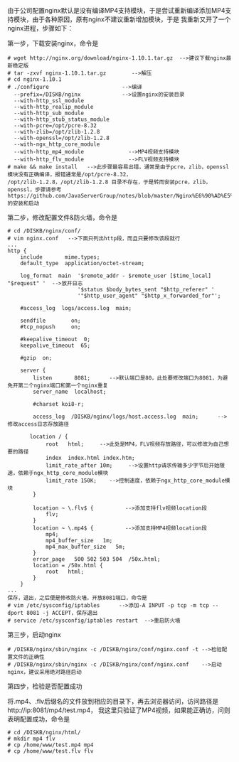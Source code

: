 

由于公司配置nginx默认是没有编译MP4支持模块，于是尝试重新编译添加MP4支持模块，由于各种原因，原有nginx不建议重新增加模块，于是
我重新又开了一个nginx进程，步骤如下：

第一步，下载安装nginx，命令是

    # wget http://nginx.org/download/nginx-1.10.1.tar.gz  -->建议下载nginx最新稳定版
    # tar -zxvf nginx-1.10.1.tar.gz        -->解压
    # cd nginx-1.10.1
    # ./configure                       -->编译
      --prefix=/DISKB/nginx             -->设置nginx的安装目录 
      --with-http_ssl_module 
      --with-http_realip_module  
      --with-http_sub_module 
      --with-http_stub_status_module 
      --with-pcre=/opt/pcre-8.32 
      --with-zlib=/opt/zlib-1.2.8 
      --with-openssl=/opt/zlib-1.2.8
      --with-ngx_http_core_module
      --with-http_mp4_module              -->MP4视频支持模块
      --with-http_flv_module              -->FLV视频支持模块
    # make && make install   -->此步骤最容易出错，通常是由于pcre，zlib，openssl模块没有正确编译，报错通常是/opt/pcre-8.32，
    /opt/zlib-1.2.8，/opt/zlib-1.2.8 目录不存在，于是转而安装pcre，zlib，openssl，步骤请参考
    https://github.com/JavaServerGroup/notes/blob/master/Nginx%E6%90%AD%E5%BB%BA.md#nginx的安装和启动 

第二步，修改配置文件&防火墙，命令是

    # cd /DISKB/nginx/conf/
    # vim nginx.conf   -->下面只列出http段，而且只要修改该段就行
    ...
    http {
        include       mime.types;
        default_type  application/octet-stream;

        log_format  main  '$remote_addr - $remote_user [$time_local] "$request" '  -->放开日志
                          '$status $body_bytes_sent "$http_referer" '
                          '"$http_user_agent" "$http_x_forwarded_for"';

        #access_log  logs/access.log  main;

        sendfile        on;
        #tcp_nopush     on;

        #keepalive_timeout  0;
        keepalive_timeout  65;

        #gzip  on;

        server {
            listen       8081;      -->默认端口是80，此处要修改端口为8081，为避免开第二个nginx端口和第一个nginx重复
            server_name  localhost;

            #charset koi8-r;

            access_log  /DISKB/nginx/logs/host.access.log  main;      -->修改access日志存放路径

           location / {
                root   html;     -->此处是MP4，FLV视频存放路径，可以修改为自己想要的路径
                index  index.html index.htm;
                limit_rate_after 10m;     -->设置http请求传输多少字节后开始限速，依赖于ngx_http_core_module模块
                limit_rate 150K;    -->控制速度，依赖于ngx_http_core_module模块
            }

            location ~ \.flv$ {          -->添加支持flv视频location段
                flv;
            }
            location ~ \.mp4$ {          -->添加支持MP4视频location段
                mp4;
                mp4_buffer_size   1m;
                mp4_max_buffer_size   5m;
            }
            error_page   500 502 503 504  /50x.html;
            location = /50x.html {
                root   html;
            }
        }
    ...
    保存，退出，之后便是修改防火墙，开放8081端口，命令是
    # vim /etc/sysconfig/iptables      -->添加-A INPUT -p tcp -m tcp --dport 8081 -j ACCEPT，保存退出
    # service /etc/sysconfig/iptables restart  -->重启防火墙
    
第三步，启动nginx

    # /DISKB/nginx/sbin/nginx -c /DISKB/nginx/conf/nginx.conf -t -->检验配置文件的正确性
    # /DISKB/nginx/sbin/nginx -c /DISKB/nginx/conf/nginx.conf    -->启动nginx，建议采用绝对路径启动
第四步，检验是否配置成功
    
   将.mp4、.flv后缀名的文件放到相应的目录下，再去浏览器访问，访问路径是http://ip:8081/mp4/test.mp4，
   我这里只验证了MP4视频，如果能正确访，问则表明配置成功，命令是

    # cd /DISKB/nginx/html/
    # mkdir mp4 flv
    # cp /home/www/test.mp4 mp4
    # cp /home/www/test.flv flv
    
    
    
